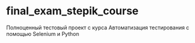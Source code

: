 # final_exam_stepik_course
Полноценный тестовый проект с курса Автоматизация тестирования с помощью Selenium и Python
